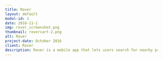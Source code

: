 ```yaml
---
title: Rover
layout: default
modal-id: 1
date: 2016-11-1
img: rover_screenshot.png
thumbnail: rovercart-2.png
alt: Rover
project-date: October 2016
client: Rover
description: Rover is a mobile app that lets users search for nearby products in real-time, make the most efficient shopping route, and buy products from anywhere. It's still in development, so keep your eyes open!
---
```

